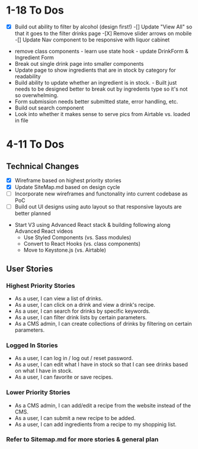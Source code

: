 # 1-18 To Dos

-[X] Build out ability to filter by alcohol (design first!)
-[] Update "View All" so that it goes to the filter drinks page -[X] Remove slider arrows on mobile
-[] Update Nav component to be responsive with liquor cabinet

- remove class components - learn use state hook - update DrinkForm & Ingredient Form
- Break out single drink page into smaller components
- Update page to show ingredients that are in stock by category for readability
- Build ability to update whether an ingredient is in stock. - Built just needs to be designed better to break out by ingredents type so it's not so overwhelming.
- Form submission needs better submitted state, error handling, etc.
- Build out search component
- Look into whether it makes sense to serve pics from Airtable vs. loaded in file

# 4-11 To Dos

## Technical Changes

- [x] Wireframe based on highest priority stories
- [x] Update SiteMap.md based on design cycle
- [ ] Incorporate new wireframes and functonality into current codebase as PoC
- [ ] Build out UI designs using auto layout so that responsive layouts are better planned
- Start V3 using Advanced React stack & building following along Advanced React videos
  - Use Styled Components (vs. Sass modules)
  - Convert to React Hooks (vs. class components)
  - Move to Keystone.js (vs. Airtable)

## User Stories

### Highest Priority Stories

- As a user, I can view a list of drinks.
- As a user, I can click on a drink and view a drink's recipe.
- As a user, I can search for drinks by specific keywords.
- As a user, I can filter drink lists by certain parameters.
- As a CMS admin, I can create collections of drinks by filtering on certain parameters.

### Logged In Stories

- As a user, I can log in / log out / reset password.
- As a user, I can edit what I have in stock so that I can see drinks based on what I have in stock.
- As a user, I can favorite or save recipes.

### Lower Priority Stories

- As a CMS admin, I can add/edit a recipe from the website instead of the CMS.
- As a user, I can submit a new recipe to be added.
- As a user, I can add ingredients from a recipe to my shoppinig list.

### Refer to Sitemap.md for more stories & general plan
